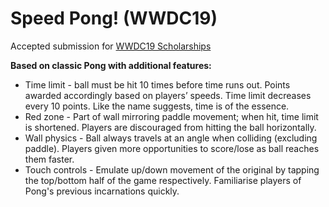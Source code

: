 # Speed Pong! (WWDC19)

Accepted submission for [WWDC19 Scholarships](https://wwdc.github.io/2019)

**Based on classic Pong with additional features:**

* Time limit - ball must be hit 10 times before time runs out. Points awarded accordingly based on players’ speeds. Time limit decreases every 10 points. Like the name suggests, time is of the essence.
* Red zone - Part of wall mirroring paddle movement; when hit, time limit is shortened. Players are discouraged from hitting the ball horizontally.
* Wall physics - Ball always travels at an angle when colliding (excluding paddle). Players given more opportunities to score/lose as ball reaches them faster.
* Touch controls - Emulate up/down movement of the original by tapping the top/bottom half of the game respectively. Familiarise players of Pong's previous incarnations quickly.